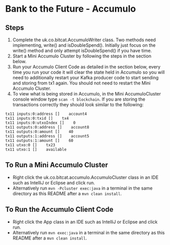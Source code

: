 # Bank to the Future - Accumulo

## Steps

1. Complete the uk.co.bitcat.AccumuloWriter class.  Two methods need implementing, write() and isDoubleSpend().  Initially just focus on the write() method and only attempt isDoubleSpend() if you have time.
1. Start a Mini Accumulo Cluster by following the steps in the section below.
1. Run your Accumulo Client Code as detailed in the section below, every time you run your code it will clear the state held in Accumulo so you will need to additionally restart your Kafka producer code to start sending and storing from tx1 again.  You should not need to restart the Mini Accumulo Cluster.
1. To view what is being stored in Accumulo, in the Mini AccumuloCluster console window type `scan -t blockchain`.  If you are storing the transactions correctly they should look similar to the following:

```
tx11 inputs:0:address []    account4
tx11 inputs:0:txid []    tx4
tx11 inputs:0:utxoIndex []    0
tx11 outputs:0:address []    account8
tx11 outputs:0:amount []    40
tx11 outputs:1:address []    account5
tx11 outputs:1:amount []    60
tx11 utxo:0 []    tx23
tx11 utxo:1 []    available
```

## To Run a Mini Accumulo Cluster

* Right click the uk.co.bitcat.accumulo.AccumuloCluster class in an IDE such as IntelliJ or Eclipse and click run.
* Alternatively run `mvn -Pcluster exec:java` in a terminal in the same directory as this README after a `mvn clean install`.

## To Run the Accumulo Client Code

* Right click the App class in an IDE such as IntelliJ or Eclipse and click run.
* Alternatively run `mvn exec:java` in a terminal in the same directory as this README after a `mvn clean install`.